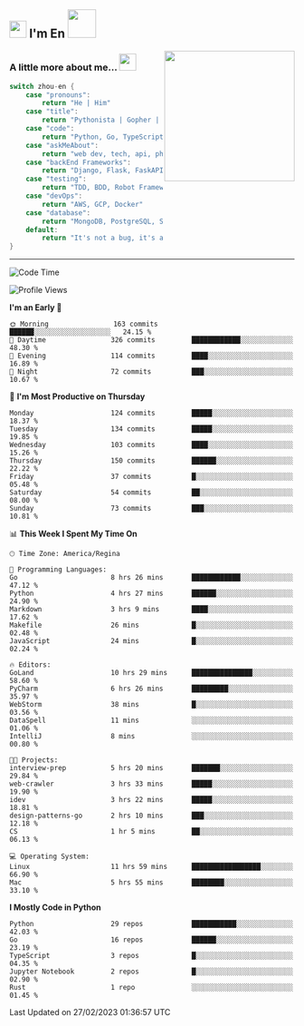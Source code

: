<h2><img src="https://emojis.slackmojis.com/emojis/images/1531849430/4246/blob-sunglasses.gif?1531849430" width="30"/> I'm En <img src="https://media.giphy.com/media/12oufCB0MyZ1Go/giphy.gif" width="50"></h2>
<img align='right' src="https://media.giphy.com/media/M9gbBd9nbDrOTu1Mqx/giphy.gif" width="230">


### A little more about me... <img src="https://media.giphy.com/media/WUlplcMpOCEmTGBtBW/giphy.gif" width="30">  
<!--
```javascript
const zhou-en = {
    pronouns: "He" | "Him",
    title: "Pythonista" | "Gopher" | "Rustacean",
    code: ["Python", "Go", "Rust", "TypeScript"],
    askMeAbout: ["web dev", "tech", "app dev", "photography"],
    technologies: {
        backEnd: {
            python: ["Django", "Flask", "FaskAPI"],
            go: []
        },
        scraping: ["selenium", "scrapy", "spider"],
        testing: ["Robot Framework"],
        devOps: ["AWS", "Docker", "GCP", "Nginx"],
        databases: ["mongo", "postgresql", "sqlite"],
        misc: ["Firebase", "Heroku"]
    },
    architecture: ["Event Driven Architecture", "Microservices"],
    currentFocus: ["Temporal", "Rust"],
    funFact: "It's not a bug, it's a feature!"
};
```
  -->

```go
switch zhou-en {
    case "pronouns":
        return "He | Him"
    case "title":
        return "Pythonista | Gopher | Rustacean"
    case "code":
        return "Python, Go, TypeScript, Rust"
    case "askMeAbout":
        return "web dev, tech, api, photography, basketball"
    case "backEnd Frameworks":
        return "Django, Flask, FaskAPI, Temporal"
    case "testing":
        return "TDD, BDD, Robot Framework, pytest"
    case "devOps":
        return "AWS, GCP, Docker"
    case "database":
        return "MongoDB, PostgreSQL, Sqlit"
    default:
        return "It's not a bug, it's a feature!"
}
```




---
<!--START_SECTION:waka-->
![Code Time](http://img.shields.io/badge/Code%20Time-487%20hrs%2019%20mins-blue)

![Profile Views](http://img.shields.io/badge/Profile%20Views-15-blue)

**I'm an Early 🐤** 

```text
🌞 Morning                163 commits         ██████░░░░░░░░░░░░░░░░░░░   24.15 % 
🌆 Daytime                326 commits         ████████████░░░░░░░░░░░░░   48.30 % 
🌃 Evening                114 commits         ████░░░░░░░░░░░░░░░░░░░░░   16.89 % 
🌙 Night                  72 commits          ███░░░░░░░░░░░░░░░░░░░░░░   10.67 % 
```
📅 **I'm Most Productive on Thursday** 

```text
Monday                   124 commits         █████░░░░░░░░░░░░░░░░░░░░   18.37 % 
Tuesday                  134 commits         █████░░░░░░░░░░░░░░░░░░░░   19.85 % 
Wednesday                103 commits         ████░░░░░░░░░░░░░░░░░░░░░   15.26 % 
Thursday                 150 commits         ██████░░░░░░░░░░░░░░░░░░░   22.22 % 
Friday                   37 commits          █░░░░░░░░░░░░░░░░░░░░░░░░   05.48 % 
Saturday                 54 commits          ██░░░░░░░░░░░░░░░░░░░░░░░   08.00 % 
Sunday                   73 commits          ███░░░░░░░░░░░░░░░░░░░░░░   10.81 % 
```


📊 **This Week I Spent My Time On** 

```text
🕑︎ Time Zone: America/Regina

💬 Programming Languages: 
Go                       8 hrs 26 mins       ████████████░░░░░░░░░░░░░   47.12 % 
Python                   4 hrs 27 mins       ██████░░░░░░░░░░░░░░░░░░░   24.90 % 
Markdown                 3 hrs 9 mins        ████░░░░░░░░░░░░░░░░░░░░░   17.62 % 
Makefile                 26 mins             █░░░░░░░░░░░░░░░░░░░░░░░░   02.48 % 
JavaScript               24 mins             █░░░░░░░░░░░░░░░░░░░░░░░░   02.24 % 

🔥 Editors: 
GoLand                   10 hrs 29 mins      ███████████████░░░░░░░░░░   58.60 % 
PyCharm                  6 hrs 26 mins       █████████░░░░░░░░░░░░░░░░   35.97 % 
WebStorm                 38 mins             █░░░░░░░░░░░░░░░░░░░░░░░░   03.56 % 
DataSpell                11 mins             ░░░░░░░░░░░░░░░░░░░░░░░░░   01.06 % 
IntelliJ                 8 mins              ░░░░░░░░░░░░░░░░░░░░░░░░░   00.80 % 

🐱‍💻 Projects: 
interview-prep           5 hrs 20 mins       ███████░░░░░░░░░░░░░░░░░░   29.84 % 
web-crawler              3 hrs 33 mins       █████░░░░░░░░░░░░░░░░░░░░   19.90 % 
idev                     3 hrs 22 mins       █████░░░░░░░░░░░░░░░░░░░░   18.81 % 
design-patterns-go       2 hrs 10 mins       ███░░░░░░░░░░░░░░░░░░░░░░   12.18 % 
CS                       1 hr 5 mins         ██░░░░░░░░░░░░░░░░░░░░░░░   06.13 % 

💻 Operating System: 
Linux                    11 hrs 59 mins      █████████████████░░░░░░░░   66.90 % 
Mac                      5 hrs 55 mins       ████████░░░░░░░░░░░░░░░░░   33.10 % 
```

**I Mostly Code in Python** 

```text
Python                   29 repos            ███████████░░░░░░░░░░░░░░   42.03 % 
Go                       16 repos            ██████░░░░░░░░░░░░░░░░░░░   23.19 % 
TypeScript               3 repos             █░░░░░░░░░░░░░░░░░░░░░░░░   04.35 % 
Jupyter Notebook         2 repos             █░░░░░░░░░░░░░░░░░░░░░░░░   02.90 % 
Rust                     1 repo              ░░░░░░░░░░░░░░░░░░░░░░░░░   01.45 % 
```




 Last Updated on 27/02/2023 01:36:57 UTC
<!--END_SECTION:waka-->
